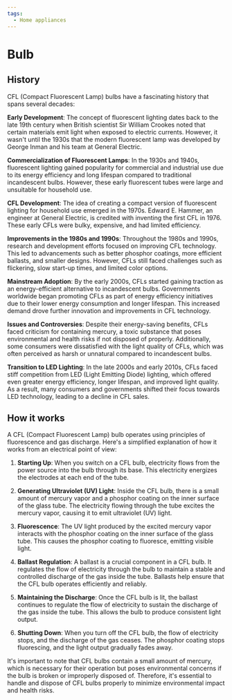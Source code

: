 ```yaml
---
tags:
  - Home appliances
---
```


# Bulb

## History

CFL (Compact Fluorescent Lamp) bulbs have a fascinating history that spans several decades:

**Early Development**: The concept of fluorescent lighting dates back to the late 19th century when British scientist Sir William Crookes noted that certain materials emit light when exposed to electric currents. However, it wasn't until the 1930s that the modern fluorescent lamp was developed by George Inman and his team at General Electric.

**Commercialization of Fluorescent Lamps**: In the 1930s and 1940s, fluorescent lighting gained popularity for commercial and industrial use due to its energy efficiency and long lifespan compared to traditional incandescent bulbs. However, these early fluorescent tubes were large and unsuitable for household use.

**CFL Development**: The idea of creating a compact version of fluorescent lighting for household use emerged in the 1970s. Edward E. Hammer, an engineer at General Electric, is credited with inventing the first CFL in 1976. These early CFLs were bulky, expensive, and had limited efficiency.

**Improvements in the 1980s and 1990s**: Throughout the 1980s and 1990s, research and development efforts focused on improving CFL technology. This led to advancements such as better phosphor coatings, more efficient ballasts, and smaller designs. However, CFLs still faced challenges such as flickering, slow start-up times, and limited color options.

**Mainstream Adoption**: By the early 2000s, CFLs started gaining traction as an energy-efficient alternative to incandescent bulbs. Governments worldwide began promoting CFLs as part of energy efficiency initiatives due to their lower energy consumption and longer lifespan. This increased demand drove further innovation and improvements in CFL technology.

**Issues and Controversies**: Despite their energy-saving benefits, CFLs faced criticism for containing mercury, a toxic substance that poses environmental and health risks if not disposed of properly. Additionally, some consumers were dissatisfied with the light quality of CFLs, which was often perceived as harsh or unnatural compared to incandescent bulbs.

**Transition to LED Lighting**: In the late 2000s and early 2010s, CFLs faced stiff competition from LED (Light Emitting Diode) lighting, which offered even greater energy efficiency, longer lifespan, and improved light quality. As a result, many consumers and governments shifted their focus towards LED technology, leading to a decline in CFL sales.

## How it works

A CFL (Compact Fluorescent Lamp) bulb operates using principles of fluorescence and gas discharge. Here's a simplified explanation of how it works from an electrical point of view:

1. **Starting Up**: When you switch on a CFL bulb, electricity flows from the power source into the bulb through its base. This electricity energizes the electrodes at each end of the tube.

2. **Generating Ultraviolet (UV) Light**: Inside the CFL bulb, there is a small amount of mercury vapor and a phosphor coating on the inner surface of the glass tube. The electricity flowing through the tube excites the mercury vapor, causing it to emit ultraviolet (UV) light.

3. **Fluorescence**: The UV light produced by the excited mercury vapor interacts with the phosphor coating on the inner surface of the glass tube. This causes the phosphor coating to fluoresce, emitting visible light.

4. **Ballast Regulation**: A ballast is a crucial component in a CFL bulb. It regulates the flow of electricity through the bulb to maintain a stable and controlled discharge of the gas inside the tube. Ballasts help ensure that the CFL bulb operates efficiently and reliably.

5. **Maintaining the Discharge**: Once the CFL bulb is lit, the ballast continues to regulate the flow of electricity to sustain the discharge of the gas inside the tube. This allows the bulb to produce consistent light output.

6. **Shutting Down**: When you turn off the CFL bulb, the flow of electricity stops, and the discharge of the gas ceases. The phosphor coating stops fluorescing, and the light output gradually fades away.

It's important to note that CFL bulbs contain a small amount of mercury, which is necessary for their operation but poses environmental concerns if the bulb is broken or improperly disposed of. Therefore, it's essential to handle and dispose of CFL bulbs properly to minimize environmental impact and health risks.